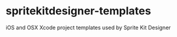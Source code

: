 spritekitdesigner-templates
===========================

iOS and OSX Xcode project templates used by Sprite Kit Designer
